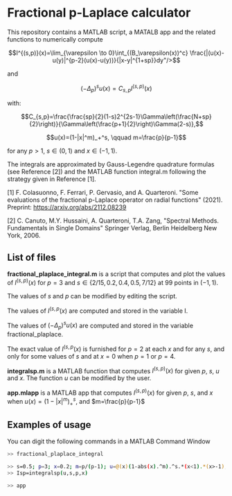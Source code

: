 # Fractional p-Laplace calculator

This repository contains a MATLAB script, a MATALB app and the related
functions to numerically compute 


```math
I^{(s,p)}(x)=\lim_{\varepsilon \to 0}\int_{(B_\varepsilon(x))^c} \frac{|(u(x)-u(y)|^{p-2}(u(x)-u(y))}{|x-y|^{1+sp}}dy"/>
```
 
and
```math
(-\Delta_p)^su(x)=C_{s,p} I^{(s,p)}(x)
```
with:
```math
C_{s,p}=\frac{\frac{sp}{2}(1-s)2^{2s-1}\Gamma\left(\frac{N+sp}{2}\right)}{\Gamma\left(\frac{p+1}{2}\right)\Gamma(2-s)},
```

```math
u(x)=(1-|x|^m)_+^s, \qquad m=\frac{p}{p-1}
```
for any $`p>1`$, $`s\in (0,1)`$ and $`x\in (-1,1)`$. 

The integrals are approximated by Gauss-Legendre quadrature formulas (see
Reference  [2]) and the MATLAB function integral.m following the strategy given
in Reference [1].

[1] F. Colasuonno, F. Ferrari, P. Gervasio, and A. Quarteroni.
"Some evaluations of the fractional p-Laplace operator on radial functions" (2021).  Preprint: https://arxiv.org/abs/2112.08239

[2] C. Canuto, M.Y. Hussaini, A. Quarteroni, T.A. Zang,
 "Spectral Methods. Fundamentals in Single Domains"
 Springer Verlag, Berlin Heidelberg New York, 2006.



## List of files

<b>fractional_plaplace_integral.m</b> is a script that computes and plot the
values of $`I^{(s,p)}(x)`$ for $`p=3`$ and $`s\in\{2/15, 0.2 , 0.4, 0.5,
7/12\}`$ at 99 points in $`(-1,1)`$.

The values of $`s`$ and $`p`$ can be modified by editing the script.

The values of $`I^{(s,p}(x)`$ are computed and stored in the variable I.

The values of $`(-\Delta_p)^su(x)`$ are computed and stored in the variable
fractional_plaplace.

The exact value of $`I^{(s,p}(x)`$ is furnished for $`p=2`$ at each $`x`$ and
for any $`s`$, and only for some values of $`s`$ and at $`x=0`$ when $`p=1`$ or
$`p=4`$.

<b>integralsp.m</b> is a MATLAB function that computes $`I^{(s,p)}(x)`$ for given
$`p`$, $`s`$, $`u`$ and $`x`$. The function $`u`$ can be modified by the user.

<b>app.mlapp</b> is a MATLAB app that computes $`I^{(s,p)}(x)`$ for given
$`p`$, $`s`$, and $`x`$ when $`u(x)=(1-|x|^m)_+^s `$,  and $`m=\frac{p}{p-1}`$




## Examples of usage 

You can digit the following commands in a MATLAB Command Window

```bash
>> fractional_plaplace_integral  
```

```bash
>> s=0.5; p=3; x=0.2; m=p/(p-1); u=@(x)(1-abs(x).^m).^s.*(x<1).*(x>-1);
>> Isp=integralsp(u,s,p,x)
```

```bash
>> app
```


